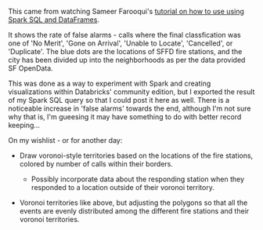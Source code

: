 This came from watching Sameer Farooqui's <a href="https://youtu.be/K14plpZgy_c" target="_blank">tutorial on how to use using Spark SQL and DataFrames</a>.

It shows the rate of false alarms - calls where the final classfication was one of 'No Merit', 'Gone on Arrival', 'Unable to Locate', 'Cancelled', or 'Duplicate'. The blue dots are the locations of SFFD fire stations, and the city has been divided up into the neighborhoods as per the data provided SF OpenData. 

This was done as a way to experiment with Spark and creating visualizations within Databricks' community edition, but I exported the result of my Spark SQL query so that I could post it here as well. There is a noticeable increase in 'false alarms' towards the end, although I'm not sure why that is, I'm gueesing it may have something to do with better record keeping... 

On my wishlist - or for another day:
* Draw voronoi-style territories based on the locations of the fire stations, colored by number of calls within their borders.
	* Possibly incorporate data about the responding station when they responded to a location outside of their voronoi territory.

* Voronoi territories like above, but adjusting the polygons so that all the events are evenly distributed among the different fire stations and their voronoi territories.